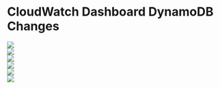 # CloudWatch Dashboard DynamoDB Changes

<img src="./cloudwatch-dashboard-dynamo-alarms-changes-images/1.png"/><br/>
<img src="./cloudwatch-dashboard-dynamo-alarms-changes-images/2.png"/><br/>
<img src="./cloudwatch-dashboard-dynamo-alarms-changes-images/3.png"/><br/>
<img src="./cloudwatch-dashboard-dynamo-alarms-changes-images/4.png"/><br/>
<img src="./cloudwatch-dashboard-dynamo-alarms-changes-images/5.png"/><br/>
<img src="./cloudwatch-dashboard-dynamo-alarms-changes-images/6.png"/><br/>
